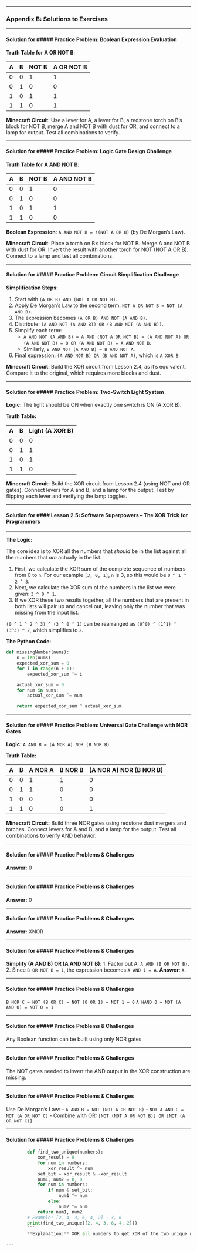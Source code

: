 <hr class="pagebreak"/>

### Appendix B: Solutions to Exercises

---

#### Solution for ##### Practice Problem: Boolean Expression Evaluation

**Truth Table for A OR NOT B**:

| A | B | NOT B | A OR NOT B |
|---|---|-------|------------|
| 0 | 0 |   1   |     1      |
| 0 | 1 |   0   |     0      |
| 1 | 0 |   1   |     1      |
| 1 | 1 |   0   |     1      |

**Minecraft Circuit**: Use a lever for A, a lever for B, a redstone torch on B’s block for NOT B, merge A and NOT B with dust for OR, and connect to a lamp for output. Test all combinations to verify.

---

#### Solution for ##### Practice Problem: Logic Gate Design Challenge

**Truth Table for A AND NOT B**:

| A | B | NOT B | A AND NOT B |
|---|---|-------|-------------|
| 0 | 0 |   1   |      0      |
| 0 | 1 |   0   |      0      |
| 1 | 0 |   1   |      1      |
| 1 | 1 |   0   |      0      |

**Boolean Expression**: `A AND NOT B = !(NOT A OR B)` (by De Morgan’s Law).

**Minecraft Circuit**: Place a torch on B’s block for NOT B. Merge A and NOT B with dust for OR. Invert the result with another torch for NOT (NOT A OR B). Connect to a lamp and test all combinations.

---

#### Solution for ##### Practice Problem: Circuit Simplification Challenge

**Simplification Steps:**
1. Start with `(A OR B) AND (NOT A OR NOT B)`.
2. Apply De Morgan’s Law to the second term: `NOT A OR NOT B = NOT (A AND B)`.
3. The expression becomes `(A OR B) AND NOT (A AND B)`.
4. Distribute: `(A AND NOT (A AND B)) OR (B AND NOT (A AND B))`.
5. Simplify each term:
   - `A AND NOT (A AND B) = A AND (NOT A OR NOT B) = (A AND NOT A) OR (A AND NOT B) = 0 OR (A AND NOT B) = A AND NOT B`.
   - Similarly, `B AND NOT (A AND B) = B AND NOT A`.
6. Final expression: `(A AND NOT B) OR (B AND NOT A)`, which is `A XOR B`.

**Minecraft Circuit**: Build the XOR circuit from Lesson 2.4, as it’s equivalent. Compare it to the original, which requires more blocks and dust.

---

#### Solution for ##### Practice Problem: Two-Switch Light System

**Logic:** The light should be ON when exactly one switch is ON (A XOR B).

**Truth Table:**

| A | B | Light (A XOR B) |
|---|---|-----------------|
| 0 | 0 |        0        |
| 0 | 1 |        1        |
| 1 | 0 |        1        |
| 1 | 1 |        0        |

**Minecraft Circuit:** Build the XOR circuit from Lesson 2.4 (using NOT and OR gates). Connect levers for A and B, and a lamp for the output. Test by flipping each lever and verifying the lamp toggles.

---

#### Solution for #### **Lesson 2.5: Software Superpowers – The XOR Trick for Programmers**

---

**The Logic:**

The core idea is to XOR all the numbers that *should* be in the list against all the numbers that *are* actually in the list.

1.  First, we calculate the XOR sum of the complete sequence of numbers from 0 to `n`. For our example `[3, 0, 1]`, `n` is 3, so this would be `0 ^ 1 ^ 2 ^ 3`.
2.  Next, we calculate the XOR sum of the numbers in the list we were given: `3 ^ 0 ^ 1`.
3.  If we XOR these two results together, all the numbers that are present in both lists will pair up and cancel out, leaving only the number that was missing from the input list.

`(0 ^ 1 ^ 2 ^ 3) ^ (3 ^ 0 ^ 1)` can be rearranged as `(0^0) ^ (1^1) ^ (3^3) ^ 2`, which simplifies to `2`.

**The Python Code:**

```python
def missingNumber(nums):
    n = len(nums)
    expected_xor_sum = 0
    for i in range(n + 1):
        expected_xor_sum ^= i

    actual_xor_sum = 0
    for num in nums:
        actual_xor_sum ^= num

    return expected_xor_sum ^ actual_xor_sum
```

---

#### Solution for ##### Practice Problem: Universal Gate Challenge with NOR Gates

**Logic:** `A AND B = (A NOR A) NOR (B NOR B)`

**Truth Table:**

| A | B | A NOR A | B NOR B | (A NOR A) NOR (B NOR B) |
|---|---|---------|---------|-------------------------|
| 0 | 0 |    1    |    1    |            0            |
| 0 | 1 |    1    |    0    |            0            |
| 1 | 0 |    0    |    1    |            0            |
| 1 | 1 |    0    |    0    |            1            |

**Minecraft Circuit:** Build three NOR gates using redstone dust mergers and torches. Connect levers for A and B, and a lamp for the output. Test all combinations to verify AND behavior.

---

#### Solution for ##### Practice Problems & Challenges

**Answer:** 0

---

#### Solution for ##### Practice Problems & Challenges

**Answer:** 0

---

#### Solution for ##### Practice Problems & Challenges

**Answer:** XNOR

---

#### Solution for ##### Practice Problems & Challenges

**Simplify (A AND B) OR (A AND NOT B)**:
        1. Factor out A: `A AND (B OR NOT B)`.
        2. Since `B OR NOT B = 1`, the expression becomes `A AND 1 = A`.
        **Answer**: `A`.

---

#### Solution for ##### Practice Problems & Challenges

`B NOR C = NOT (B OR C) = NOT (0 OR 1) = NOT 1 = 0`
        `A NAND 0 = NOT (A AND 0) = NOT 0 = 1`

---

#### Solution for ##### Practice Problems & Challenges

Any Boolean function can be built using only NOR gates.

---

#### Solution for ##### Practice Problems & Challenges

The NOT gates needed to invert the AND output in the XOR construction are missing.

---

#### Solution for ##### Practice Problems & Challenges

Use De Morgan’s Law:
        - `A AND B = NOT (NOT A OR NOT B)`
        - `NOT A AND C = NOT (A OR NOT C)`
        - Combine with OR: `[NOT (NOT A OR NOT B)] OR [NOT (A OR NOT C)]`

---

#### Solution for ##### Practice Problems & Challenges

```python
        def find_two_unique(numbers):
            xor_result = 0
            for num in numbers:
                xor_result ^= num
            set_bit = xor_result & -xor_result
            num1, num2 = 0, 0
            for num in numbers:
                if num & set_bit:
                    num1 ^= num
                else:
                    num2 ^= num
            return num1, num2
        # Example: [2, 4, 3, 6, 4, 2] → 3, 6
        print(find_two_unique([2, 4, 3, 6, 4, 2]))
        ```
        **Explanation:** XOR all numbers to get XOR of the two unique numbers. Use a set bit to split numbers into two groups, then XOR each group to find the unique numbers.

---
